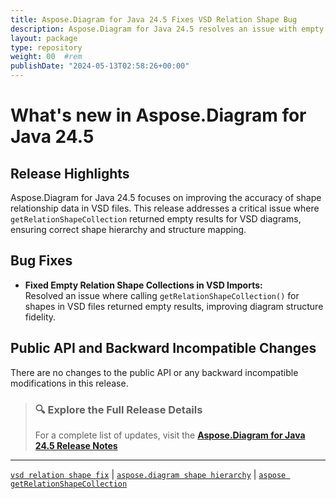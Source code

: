 ```yaml
---
title: Aspose.Diagram for Java 24.5 Fixes VSD Relation Shape Bug
description: Aspose.Diagram for Java 24.5 resolves an issue with empty relation shape collections in VSD file imports
layout: package
type: repository
weight: 00	#rem
publishDate: "2024-05-13T02:58:26+00:00"
---
```


# What's new in Aspose.Diagram for Java 24.5

## Release Highlights

Aspose.Diagram for Java 24.5 focuses on improving the accuracy of shape relationship data in VSD files. This release addresses a critical issue where `getRelationShapeCollection` returned empty results for VSD diagrams, ensuring correct shape hierarchy and structure mapping.

## Bug Fixes

- **Fixed Empty Relation Shape Collections in VSD Imports:**  
  Resolved an issue where calling `getRelationShapeCollection()` for shapes in VSD files returned empty results, improving diagram structure fidelity.

## Public API and Backward Incompatible Changes

There are no changes to the public API or any backward incompatible modifications in this release.

> ### 🔍 Explore the Full Release Details  
>
> For a complete list of updates, visit the **[Aspose.Diagram for Java 24.5 Release Notes](https://releases.aspose.com/diagram/java/release-notes/2024/aspose-diagram-for-java-24-5-release-notes/)**

---

[`vsd relation shape fix`](https://search.aspose.com/q/vsd-relation-shape-fix.html) | [`aspose.diagram shape hierarchy`](https://search.aspose.com/q/aspose.diagram-shape-hierarchy.html) | [`aspose getRelationShapeCollection`](https://search.aspose.com/q/aspose-getRelationShapeCollection.html)
